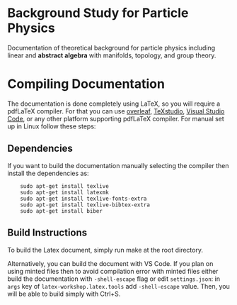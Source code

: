 # Background Study for Particle Physics
Documentation of theoretical background for particle physics including linear and **abstract algebra** with manifolds, topology, and group theory.

# Compiling Documentation
The documentation is done completely using LaTeX, so you will require a pdfLaTeX compiler. For that you can use [overleaf](https://www.overleaf.com/), [TeXstudio](https://www.texstudio.org/#download), [Visual Studio Code](https://code.visualstudio.com/), or any other platform supporting pdfLaTeX compiler. For manual set up in Linux follow these steps:

## Dependencies
If you want to build the documentation manually selecting the compiler then install the dependencies as:
```
    sudo apt-get install texlive
    sudo apt-get install latexmk
    sudo apt-get install texlive-fonts-extra
    sudo apt-get install texlive-bibtex-extra
    sudo apt-get install biber
``` 

## Build Instructions
To build the Latex document, simply run make at the root directory.

Alternatively, you can build the document with VS Code. If you plan on using minted files then to avoid compilation error with minted files either build the documentation with `-shell-escape` flag or edit `settings.json`: in `args` key of `latex-workshop.latex.tools` add `-shell-escape` value. Then, you will be able to build simply with Ctrl+S.
